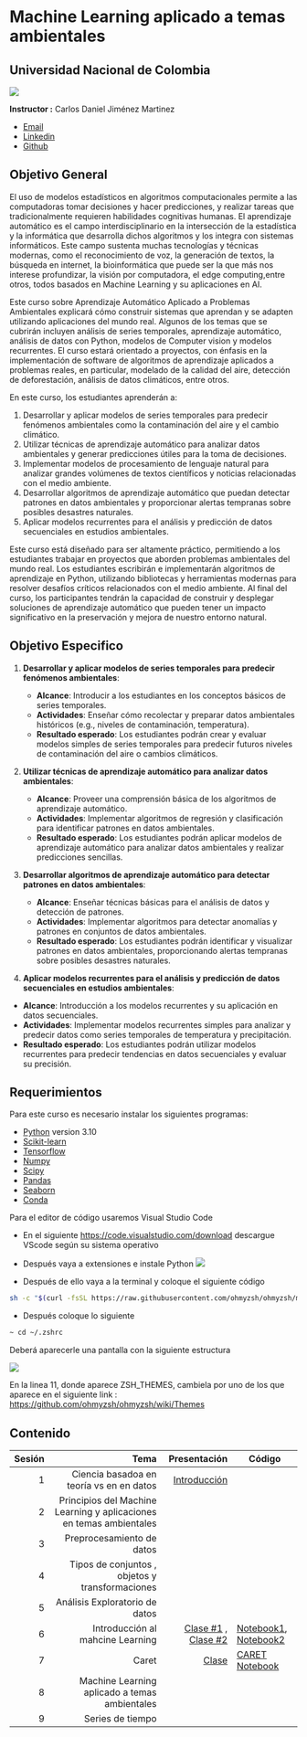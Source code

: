 # Machine Learning aplicado a temas ambientales 
## Universidad Nacional de Colombia

![](https://www.grupolarabida.org/wp-content/uploads/2020/10/Colombia_UniversidadNacionaldeColombia_UNAL_21_.jpg)


__Instructor :__ Carlos Daniel Jiménez Martinez

* [Email](danieljimenez88m@gmail.com)
*  [Linkedin](https://www.linkedin.com/in/djimenezm/)
* [Github](https://github.com/carlosjimenez88M)


## Objetivo General

El uso de modelos estadísticos en algoritmos computacionales permite a las computadoras tomar decisiones y hacer predicciones, y realizar tareas que tradicionalmente requieren habilidades cognitivas humanas. 
El aprendizaje automático es el campo interdisciplinario en la intersección de la estadística y la informática que desarrolla dichos algoritmos y los integra con sistemas informáticos. Este campo sustenta muchas tecnologías y técnicas modernas, como el reconocimiento de voz, la generación de textos, la búsqueda en internet, la bioinformática que puede ser la que más nos interese profundizar, la visión por computadora, el edge computing,entre otros, todos basados en Machine Learning y su aplicaciones en AI.

Este curso sobre Aprendizaje Automático Aplicado a Problemas Ambientales explicará cómo construir sistemas que aprendan y se adapten utilizando aplicaciones del mundo real. Algunos de los temas que se cubrirán incluyen análisis de series temporales, aprendizaje automático, análisis de datos con Python, modelos de Computer vision y modelos recurrentes. El curso estará orientado a proyectos, con énfasis en la implementación de software de algoritmos de aprendizaje aplicados a problemas reales, en particular, modelado de la calidad del aire, detección de deforestación, análisis de datos climáticos, entre otros.

En este curso, los estudiantes aprenderán a:

1. Desarrollar y aplicar modelos de series temporales para predecir fenómenos ambientales como la contaminación del aire y el cambio climático.
2. Utilizar técnicas de aprendizaje automático para analizar datos ambientales y generar predicciones útiles para la toma de decisiones.
3. Implementar modelos de procesamiento de lenguaje natural para analizar grandes volúmenes de textos científicos y noticias relacionadas con el medio ambiente.
4. Desarrollar algoritmos de aprendizaje automático que puedan detectar patrones en datos ambientales y proporcionar alertas tempranas sobre posibles desastres naturales.
5. Aplicar modelos recurrentes para el análisis y predicción de datos secuenciales en estudios ambientales.

Este curso está diseñado para ser altamente práctico, permitiendo a los estudiantes trabajar en proyectos que aborden problemas ambientales del mundo real. Los estudiantes escribirán e implementarán algoritmos de aprendizaje en Python, utilizando bibliotecas y herramientas modernas para resolver desafíos críticos relacionados con el medio ambiente. Al final del curso, los participantes tendrán la capacidad de construir y desplegar soluciones de aprendizaje automático que pueden tener un impacto significativo en la preservación y mejora de nuestro entorno natural.

## Objetivo Especifico


1. **Desarrollar y aplicar modelos de series temporales para predecir fenómenos ambientales**:
   - **Alcance**: Introducir a los estudiantes en los conceptos básicos de series temporales.
   - **Actividades**: Enseñar cómo recolectar y preparar datos ambientales históricos (e.g., niveles de contaminación, temperatura).
   - **Resultado esperado**: Los estudiantes podrán crear y evaluar modelos simples de series temporales para predecir futuros niveles de contaminación del aire o cambios climáticos.

2. **Utilizar técnicas de aprendizaje automático para analizar datos ambientales**:
   - **Alcance**: Proveer una comprensión básica de los algoritmos de aprendizaje automático.
   - **Actividades**: Implementar algoritmos de regresión y clasificación para identificar patrones en datos ambientales.
   - **Resultado esperado**: Los estudiantes podrán aplicar modelos de aprendizaje automático para analizar datos ambientales y realizar predicciones sencillas.


3. **Desarrollar algoritmos de aprendizaje automático para detectar patrones en datos ambientales**:
   - **Alcance**: Enseñar técnicas básicas para el análisis de datos y detección de patrones.
   - **Actividades**: Implementar algoritmos para detectar anomalías y patrones en conjuntos de datos ambientales.
   - **Resultado esperado**: Los estudiantes podrán identificar y visualizar patrones en datos ambientales, proporcionando alertas tempranas sobre posibles desastres naturales.

4.  **Aplicar modelos recurrentes para el análisis y predicción de datos secuenciales en estudios ambientales**:
   - **Alcance**: Introducción a los modelos recurrentes y su aplicación en datos secuenciales.
   - **Actividades**: Implementar modelos recurrentes simples para analizar y predecir datos como series temporales de temperatura y precipitación.
   - **Resultado esperado**: Los estudiantes podrán utilizar modelos recurrentes para predecir tendencias en datos secuenciales y evaluar su precisión.


##  Requerimientos 

Para este curso es necesario instalar los siguientes programas:

* [Python](https://www.python.org/downloads/) version 3.10
* [Scikit-learn](https://scikit-learn.org/stable/)
* [Tensorflow](https://www.tensorflow.org/?hl=es-419)
* [Numpy](https://numpy.org/)
* [Scipy](https://scipy.org/)
* [Pandas](https://pandas.pydata.org/)
* [Seaborn](https://seaborn.pydata.org/)
* [Conda](https://www.anaconda.com/download)


Para el editor de código usaremos Visual Studio Code

*  En el siguiente https://code.visualstudio.com/download descargue VScode según su sistema operativo
* Después vaya a extensiones e instale Python
![](img1.png)

* Después de ello vaya a la terminal y coloque el siguiente código

```bash
sh -c "$(curl -fsSL https://raw.githubusercontent.com/ohmyzsh/ohmyzsh/master/tools/install.sh)"
```

* Después coloque lo siguiente 

```bash
~ cd ~/.zshrc
```

Deberá aparecerle una pantalla con la siguiente estructura

![](img2.png)

En la linea 11, donde aparece ZSH_THEMES, cambiela por uno de los que aparece en el siguiente link : https://github.com/ohmyzsh/ohmyzsh/wiki/Themes



## Contenido

| Sesión |                                                                Tema |                                                                                                                                                                                  Presentación | Código                       |
|-------:|--------------------------------------------------------------------:|----------------------------------------------------------------------------------------------------------------------------------------------------------------------------------------------:|------------------------------|
|      1 |                            Ciencia basadoa en teoría vs en en datos |                                                                                                                                                             [Introducción](Clase1/clase1.pdf) |                              |
|      2 | Principios del Machine Learning y aplicaciones en temas ambientales |                                                                                                                                                                                               |                              |
|      3 |                                           Preprocesamiento de datos |                                                                                                                                                                                               |                              |
|      4 |                     Tipos de conjuntos , objetos y transformaciones |                                                                                                                                                                                               |                              |
|      5 |                                      Análisis Exploratorio de datos |                                                                                                                                                                                               |                              |
|      6 |                                    Introducción al mahcine Learning | [Clase #1](https://github.com/carlosjimenez88M/Applied-Machine-Learning-to-Environmental-Issues/blob/master/Clase6/Clase%20ML_Classification.pdf) , [Clase #2](Clase6/entrenando_modelos.pdf) | [Notebook1](https://colab.research.google.com/drive/1ciRl8LERSrw_ANliRKvGB617M-u4tItG), [Notebook2](https://colab.research.google.com/drive/1SiTN959JUzbrejxGlJX9nicAyGMHx5b7?usp=sharing) |
|      7 |   Caret                                                             |                                                                                                                                                                                            [Clase](https://github.com/carlosjimenez88M/Applied-Machine-Learning-to-Environmental-Issues/blob/master/Clase7/caret.pdf)   | [CARET Notebook](https://colab.research.google.com/drive/1d2y2UHZIVVqYl1bLrfWZEcq97w-RHNfd?usp=sharing)                             |
|      8 |                       Machine Learning aplicado a temas ambientales |                                                                                                                                                                                               |                              |
|      9 |                                                    Series de tiempo |                                                                                                                                                                                               |                              |






